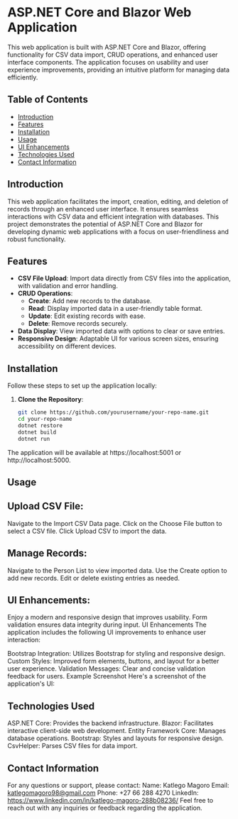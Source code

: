 # ASP.NET Core and Blazor Web Application

This web application is built with ASP.NET Core and Blazor, offering functionality for CSV data import, CRUD operations, and enhanced user interface components. The application focuses on usability and user experience improvements, providing an intuitive platform for managing data efficiently.

## Table of Contents

- [Introduction](#introduction)
- [Features](#features)
- [Installation](#installation)
- [Usage](#usage)
- [UI Enhancements](#ui-enhancements)
- [Technologies Used](#technologies-used)
- [Contact Information](#contact-information)

## Introduction

This web application facilitates the import, creation, editing, and deletion of records through an enhanced user interface. It ensures seamless interactions with CSV data and efficient integration with databases. This project demonstrates the potential of ASP.NET Core and Blazor for developing dynamic web applications with a focus on user-friendliness and robust functionality.

## Features

- **CSV File Upload**: Import data directly from CSV files into the application, with validation and error handling.
- **CRUD Operations**:
  - **Create**: Add new records to the database.
  - **Read**: Display imported data in a user-friendly table format.
  - **Update**: Edit existing records with ease.
  - **Delete**: Remove records securely.
- **Data Display**: View imported data with options to clear or save entries.
- **Responsive Design**: Adaptable UI for various screen sizes, ensuring accessibility on different devices.

## Installation

Follow these steps to set up the application locally:

1. **Clone the Repository**:
   ```bash
   git clone https://github.com/yourusername/your-repo-name.git
   cd your-repo-name
   dotnet restore
   dotnet build
   dotnet run

The application will be available at https://localhost:5001 or http://localhost:5000.

## Usage
## Upload CSV File:
Navigate to the Import CSV Data page.
Click on the Choose File button to select a CSV file.
Click Upload CSV to import the data.

## Manage Records:
Navigate to the Person List to view imported data.
Use the Create option to add new records.
Edit or delete existing entries as needed.

## UI Enhancements:
Enjoy a modern and responsive design that improves usability.
Form validation ensures data integrity during input.
UI Enhancements
The application includes the following UI improvements to enhance user interaction:

Bootstrap Integration: Utilizes Bootstrap for styling and responsive design.
Custom Styles: Improved form elements, buttons, and layout for a better user experience.
Validation Messages: Clear and concise validation feedback for users.
Example Screenshot
Here's a screenshot of the application's UI:


## Technologies Used
ASP.NET Core: Provides the backend infrastructure.
Blazor: Facilitates interactive client-side web development.
Entity Framework Core: Manages database operations.
Bootstrap: Styles and layouts for responsive design.
CsvHelper: Parses CSV files for data import.

## Contact Information
For any questions or support, please contact:
Name: Katlego Magoro
Email: katlegomagoro98@gmail.com
Phone: +27 66 288 4270
LinkedIn: https://www.linkedin.com/in/katlego-magoro-288b08236/
Feel free to reach out with any inquiries or feedback regarding the application.



